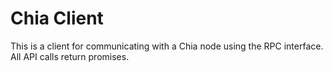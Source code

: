 # Chia Client

This is a client for communicating with a Chia node using the RPC interface. All API calls return promises.

